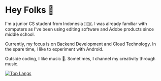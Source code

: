 # Hey Folks 👋

I'm a junior CS student from Indonesia 🇮🇩.
I was already familiar with computers as I've been using editing software and Adobe products since middle school.

Currently, my focus is on Backend Development and Cloud Technology. In the spare time, I like to experiment with Android.

Outside coding, I like music 🎵. Sometimes, I channel my creativity through music.

[![Top Langs](https://github-readme-stats.vercel.app/api/top-langs/?username=heryandjaruma&layout=compact)](https://github.com/heryandjaruma/github-readme-stats)

